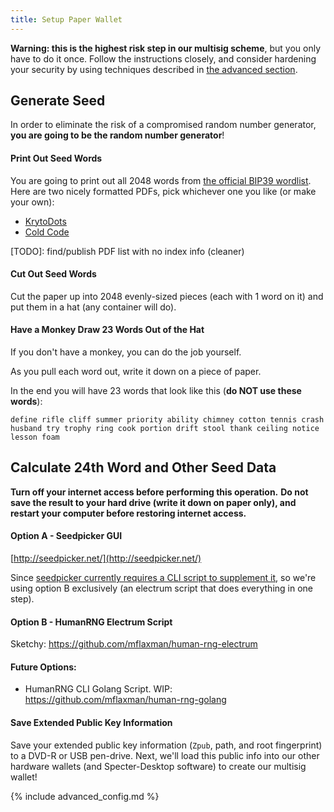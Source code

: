 ```yaml
---
title: Setup Paper Wallet
---
```


**Warning: this is the highest risk step in our multisig scheme**, but you only have to do it once.
Follow the instructions closely, and consider hardening your security by using techniques described in [the advanced section](/setup-wallets/paper-advanced).

## Generate Seed
In order to eliminate the risk of a compromised random number generator, **you are going to be the random number generator**!

#### Print Out Seed Words

You are going to print out all 2048 words from [the official BIP39 wordlist](https://github.com/bitcoin/bips/blob/master/bip-0039/english.txt). Here are two nicely formatted PDFs, pick whichever one you like (or make your own):
* [KrytoDots](../assets/guide/kryptodots_bip39_wordlist.pdf)
* [Cold Code](../assets/guide/cold_code_bip39_wordlist.pdf)

[TODO]: find/publish PDF list with no index info (cleaner)

#### Cut Out Seed Words
Cut the paper up into 2048 evenly-sized pieces (each with 1 word on it) and put them in a hat (any container will do).

#### Have a Monkey Draw 23 Words Out of the Hat
If you don't have a monkey, you can do the job yourself.

As you pull each word out, write it down on a piece of paper.

In the end you will have 23 words that look like this (**do NOT use these words**):

`define rifle cliff summer priority ability chimney cotton tennis crash husband try trophy ring cook portion drift stool thank ceiling notice lesson foam`

## Calculate 24th Word and Other Seed Data

**Turn off your internet access before performing this operation.**
**Do not save the result to your hard drive (write it down on paper only), and restart your computer before restoring internet access.**

#### Option A - Seedpicker GUI
[http://seedpicker.net/](http://seedpicker.net/)

Since [seedpicker currently requires a CLI script to supplement it](https://github.com/merland/seedpicker/issues/23), so we're using option B exclusively (an electrum script that does everything in one step).

#### Option B - HumanRNG Electrum Script
Sketchy: <https://github.com/mflaxman/human-rng-electrum>

#### Future Options:
* HumanRNG CLI Golang Script. WIP: <https://github.com/mflaxman/human-rng-golang>

#### Save Extended Public Key Information
Save your extended public key information (`Zpub`, path, and root fingerprint) to a DVD-R or USB pen-drive.
Next, we'll load this public info into our other hardware wallets (and Specter-Desktop software) to create our multisig wallet!


{% include advanced_config.md %}
